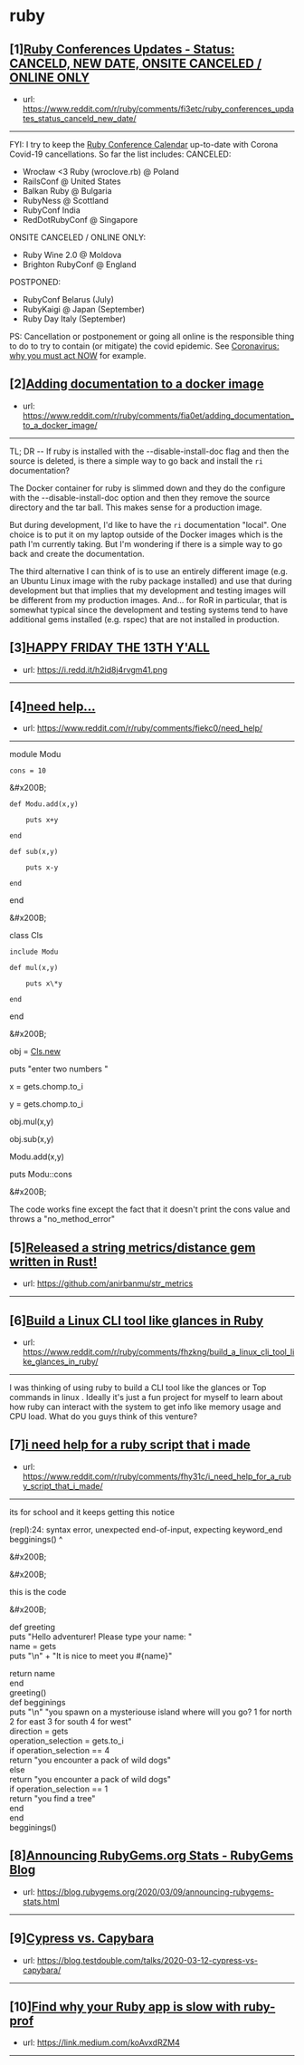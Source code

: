 # ruby
## [1][Ruby Conferences Updates - Status: CANCELD, NEW DATE, ONSITE CANCELED / ONLINE ONLY](https://www.reddit.com/r/ruby/comments/fi3etc/ruby_conferences_updates_status_canceld_new_date/)
- url: https://www.reddit.com/r/ruby/comments/fi3etc/ruby_conferences_updates_status_canceld_new_date/
---
FYI: I try to keep the [Ruby Conference Calendar](https://planetruby.github.io/calendar/2020) up-to-date with Corona Covid-19 cancellations. So far the list includes:
CANCELED:

- Wrocław &lt;3 Ruby (wroclove.rb) @ Poland
- RailsConf @ United States
- Balkan Ruby @ Bulgaria
- RubyNess @ Scottland
- RubyConf India
- RedDotRubyConf @ Singapore 

ONSITE CANCELED / ONLINE ONLY:

- Ruby Wine 2.0 @ Moldova
- Brighton RubyConf @ England

POSTPONED:

- RubyConf Belarus (July)
- RubyKaigi @ Japan (September)
- Ruby Day Italy (September)

PS: Cancellation or postponement or going all online is the responsible thing to do to try to contain (or mitigate) the covid epidemic. See [Coronavirus: why you must act NOW](https://medium.com/@tomaspueyo/coronavirus-act-today-or-people-will-die-f4d3d9cd99ca) for example.
## [2][Adding documentation to a docker image](https://www.reddit.com/r/ruby/comments/fia0et/adding_documentation_to_a_docker_image/)
- url: https://www.reddit.com/r/ruby/comments/fia0et/adding_documentation_to_a_docker_image/
---
TL; DR -- If ruby is installed with the --disable-install-doc flag and then the source is deleted, is there a simple way to go back and install the `ri` documentation?

The Docker container for ruby is slimmed down and they do the configure with the --disable-install-doc option and then they remove the source directory and the tar ball.  This makes sense for a production image.

But during development, I'd like to have the `ri` documentation "local".  One choice is to put it on my laptop outside of the Docker images which is the path I'm currently taking.  But I'm wondering if there is a simple way to go back and create the documentation.

The third alternative I can think of is to use an entirely different image (e.g. an Ubuntu Linux image with the ruby package installed) and use that during development but that implies that my development and testing images will be different from my production images.  And... for RoR in particular, that is somewhat typical since the development and testing systems tend to have additional gems installed (e.g. rspec) that are not installed in production.
## [3][HAPPY FRIDAY THE 13TH Y'ALL](https://www.reddit.com/r/ruby/comments/fi2dlg/happy_friday_the_13th_yall/)
- url: https://i.redd.it/h2id8j4rvgm41.png
---

## [4][need help...](https://www.reddit.com/r/ruby/comments/fiekc0/need_help/)
- url: https://www.reddit.com/r/ruby/comments/fiekc0/need_help/
---
module Modu

	cons = 10

&amp;#x200B;

	def Modu.add(x,y)

		puts x+y

	end

	def sub(x,y)

		puts x-y

	end

end

&amp;#x200B;

class Cls

	include Modu

	def mul(x,y)

		puts x\*y

	end

end

&amp;#x200B;

obj = [Cls.new](https://Cls.new)

puts "enter two numbers "

x = gets.chomp.to\_i

y = gets.chomp.to\_i

obj.mul(x,y)

obj.sub(x,y)

Modu.add(x,y)

puts Modu::cons

&amp;#x200B;

The code works fine except the fact that it doesn't print the cons value and throws a "no\_method\_error"
## [5][Released a string metrics/distance gem written in Rust!](https://www.reddit.com/r/ruby/comments/fhu07l/released_a_string_metricsdistance_gem_written_in/)
- url: https://github.com/anirbanmu/str_metrics
---

## [6][Build a Linux CLI tool like glances in Ruby](https://www.reddit.com/r/ruby/comments/fhzkng/build_a_linux_cli_tool_like_glances_in_ruby/)
- url: https://www.reddit.com/r/ruby/comments/fhzkng/build_a_linux_cli_tool_like_glances_in_ruby/
---
I was thinking of using ruby to build a CLI tool like the glances or Top commands in linux . Ideally it's just a fun project for myself to learn about how ruby can interact with the system to get info like memory usage and CPU load. What do you guys think of this venture?
## [7][i need help for a ruby script that i made](https://www.reddit.com/r/ruby/comments/fhy31c/i_need_help_for_a_ruby_script_that_i_made/)
- url: https://www.reddit.com/r/ruby/comments/fhy31c/i_need_help_for_a_ruby_script_that_i_made/
---
 

its for school and it keeps getting this notice

(repl):24: syntax error, unexpected end-of-input, expecting keyword\_end begginings()             \^

&amp;#x200B;

&amp;#x200B;

this is the code

&amp;#x200B;

def greeting  
puts "Hello adventurer!  Please type your name: "  
name = gets  
puts "\\n" + "It is nice to meet you #{name}"

return name  
end  
greeting()  
def begginings  
puts "\\n" "you spawn on a mysteriouse island where will you go? 1 for north 2 for east 3 for south 4 for west"  
direction = gets  
operation\_selection = gets.to\_i  
if operation\_selection == 4  
return "you encounter a pack of wild dogs"  
else  
return "you encounter a pack of wild dogs"  
if operation\_selection == 1  
return "you find a tree"  
end  
end  
begginings()
## [8][Announcing RubyGems.org Stats - RubyGems Blog](https://www.reddit.com/r/ruby/comments/fhr6t1/announcing_rubygemsorg_stats_rubygems_blog/)
- url: https://blog.rubygems.org/2020/03/09/announcing-rubygems-stats.html
---

## [9][Cypress vs. Capybara](https://www.reddit.com/r/ruby/comments/fhhd1t/cypress_vs_capybara/)
- url: https://blog.testdouble.com/talks/2020-03-12-cypress-vs-capybara/
---

## [10][Find why your Ruby app is slow with ruby-prof](https://www.reddit.com/r/ruby/comments/fhcskc/find_why_your_ruby_app_is_slow_with_rubyprof/)
- url: https://link.medium.com/koAvxdRZM4
---

